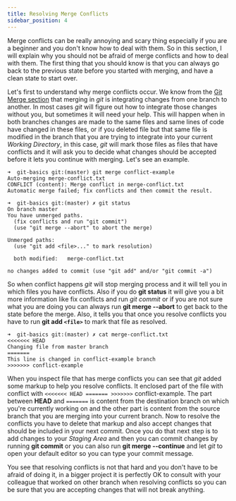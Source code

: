 ```yaml
---
title: Resolving Merge Conflicts
sidebar_position: 4
---
```


Merge conflicts can be really annoying and scary thing especially if you are a beginner and you don't know how to deal with them.
So in this section, I will explain why you should not be afraid of merge conflicts and how to deal with them.
The first thing that you should know is that you can always go back to the previous state before you started with merging,
and have a clean state to start over.

Let's first to understand why merge conflicts occur. We know from the [Git Merge section](merge.md) that merging in *git* is integrating changes
from one branch to another. In most cases *git* will figure out how to integrate those changes without you, but sometimes it will need your help.
This will happen when in both branches changes are made to the same files and same lines of code have changed in these files,
or if you deleted file but that same file is modified in the branch that you are trying to integrate into your current *Working Directory*,
in this case, *git* will mark those files as files that have conflicts and it will ask you to decide what changes should be accepted before
it lets you continue with merging. Let's see an example.

```shell
➜  git-basics git:(master) git merge conflict-example
Auto-merging merge-conflict.txt
CONFLICT (content): Merge conflict in merge-conflict.txt
Automatic merge failed; fix conflicts and then commit the result.

➜  git-basics git:(master) ✗ git status
On branch master
You have unmerged paths.
  (fix conflicts and run "git commit")
  (use "git merge --abort" to abort the merge)

Unmerged paths:
  (use "git add <file>..." to mark resolution)

  both modified:   merge-conflict.txt

no changes added to commit (use "git add" and/or "git commit -a")
```

So when conflict happens *git* will stop merging process and it will tell you in which files you have conflicts.
Also if you do **git status** it will give you a bit more information like fix conflicts and run _git commit_ or if you are not sure what you are
doing you can always run **git merge --abort** to get back to the state before the merge.
Also, it tells you that once you resolve conflicts you have to run **git add `<file>`** to mark that file as resolved.

```shell
➜  git-basics git:(master) ✗ cat merge-conflict.txt
<<<<<<< HEAD
Changing file from master branch
=======
This line is changed in conflict-example branch
>>>>>>> conflict-example
```

When you inspect file that has merge conflicts you can see that *git* added some markup to help you resolve conflicts.
It enclosed part of the file with conflict with `<<<<<<< HEAD ======= >>>>>>>` conflict-example.
The part between **HEAD** and `=======` is content from the destination branch on which you're currently working on and the other
part is content from the source branch that you are merging into your current branch.
Now to resolve the conflicts you have to delete that markup and also accept changes that should be included in your next commit.
Once you do that next step is to add changes to your *Staging Area* and then you can commit changes by running **git commit** or you can also run 
**git merge --continue** and let *git* to open your default editor so you can type your commit message.

You see that resolving conflicts is not that hard and you don't have to be afraid of doing it, in a bigger project it is perfectly OK
to consult with your colleague that worked on other branch when resolving conflicts so you can be sure that you are accepting changes
that will not break anything.